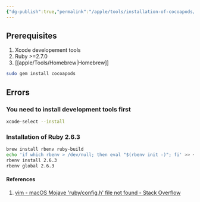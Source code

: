 ```yaml
---
{"dg-publish":true,"permalink":"/apple/tools/installation-of-cocoapods/"}
---
```



## Prerequisites

1. Xcode developement tools
2. Ruby >=2.7.0
3. [[apple/Tools/Homebrew\|Homebrew]]


```bash
sudo gem install cocoapods
```

## Errors

### You need to install development tools first

```bash
xcode-select --install
```

### Installation of Ruby 2.6.3

```bash
brew install rbenv ruby-build
echo 'if which rbenv > /dev/null; then eval "$(rbenv init -)"; fi' >> ~/.bash_profile 
rbenv install 2.6.3
rbenv global 2.6.3
```


#### References

1. [vim - macOS Mojave 'ruby/config.h' file not found - Stack Overflow](https://stackoverflow.com/questions/53135863/macos-mojave-ruby-config-h-file-not-found)